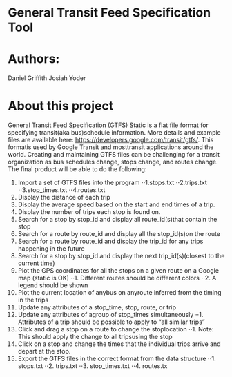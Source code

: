 # General Transit Feed Specification Tool

# Authors:
Daniel Griffith
Josiah Yoder

# About this project
General Transit Feed Specification (GTFS) Static is a flat file format for specifying transit(aka bus)schedule information.  More details and example files are available here: https://developers.google.com/transit/gtfs/.  This formatis used by Google Transit and mosttransit applications around the world.  Creating and maintaining GTFS files can be challenging for a transit organization as bus schedules change, stops change, and routes change. The final product will be able to do the following:
1. Import a set of GTFS files into the program 
    ⋅⋅1.stops.txt
    ⋅⋅2.trips.txt
    ⋅⋅3.stop_times.txt
    ⋅⋅4.routes.txt
2. Display the distance of each trip
3. Display the average speed based on the start and end times of a trip.  
4. Display the number of trips each stop is found on.
5. Search for a stop by stop_id and display all route_id(s)that contain the stop
6. Search for a route by route_id and display all the stop_id(s)on the route
7. Search for a route by route_id and display the trip_id for any trips happening in the future
8. Search for a stop by stop_id and display the next trip_id(s)(closest to the current time)
9. Plot the GPS coordinates for all the stops on a given route on a Google map (static is OK)
    ⋅⋅1. Different routes should be different colors
    ⋅⋅2. A legend should be shown
10. Plot the current location of anybus on anyroute inferred from the timing in the trips
11. Update any attributes of a stop_time, stop, route, or trip
12. Update any attributes of agroup of stop_times simultaneously
    ⋅⋅1. Attributes of a trip should be possible to apply to “all similar trips”
13. Click and drag a stop on a route to change the stoplocation
    ⋅⋅1. Note: This should apply the change to all tripsusing the stop
14. Click on a stop and change the times that the individual trips arrive and depart at the stop.
15. Export the GTFS files in the correct format from the data structure
    ⋅⋅1. stops.txt
    ⋅⋅2. trips.txt
    ⋅⋅3. stop_times.txt
    ⋅⋅4. routes.tx
